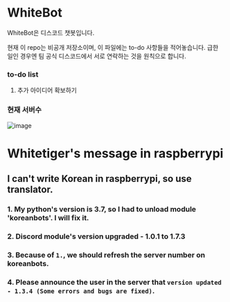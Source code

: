 # WhiteBot
WhiteBot은 디스코드 챗봇입니다.

현재 이 repo는 비공개 저장소이며, 이 파일에는 to-do 사항들을 적어놓습니다. 급한 일인 경우엔 팀 공식 디스코드에서 서로 연락하는 것을 원칙으로 합니다.

### to-do list
1. 추가 아이디어 확보하기

### 현재 서버수
![image](https://user-images.githubusercontent.com/72282371/124560941-4fba8e00-de78-11eb-9a05-e0ded9153164.png)

# Whitetiger's message in raspberrypi
## I can't write Korean in raspberrypi, so use translator.
### 1. My python's version is 3.7, so I had to unload module 'koreanbots'. I will fix it.
### 2. Discord module's version upgraded - 1.0.1 to 1.7.3
### 3. Because of `1.`, we should refresh the server number on koreanbots.
### 4. Please announce the user in the server that `version updated - 1.3.4 (Some errors and bugs are fixed)`.
